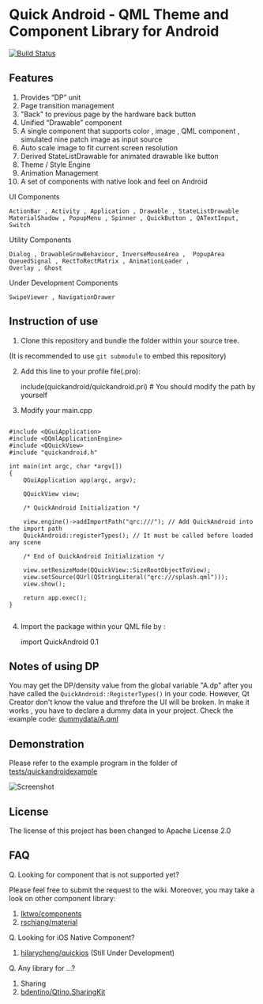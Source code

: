 Quick Android - QML Theme and Component Library for Android
===========================================================
[![Build Status](https://travis-ci.org/benlau/quickandroid.svg?branch=master)](https://travis-ci.org/benlau/quickandroid)

Features
--------

 1. Provides “DP” unit
 2. Page transition management
  1. "Back" to previous page by the hardware back button
 3. Unified “Drawable” component
  1. A single component that supports color , image , QML component , simulated nine patch image as input source
  2. Auto scale image to fit current screen resolution
  3. Derived StateListDrawable for animated drawable like button
 4. Theme / Style Engine
 5. Animation Management
 6. A set of components with native look and feel on Android

UI Components

    ActionBar , Activity , Application , Drawable , StateListDrawable
    MaterialShadow , PopupMenu , Spinner , QuickButton , QATextInput,
    Switch

Utility Components

    Dialog , DrawableGrowBehaviour, InverseMouseArea ,  PopupArea
    QueuedSignal , RectToRectMatrix , AnimationLoader ,
    Overlay , Ghost

Under Development Components

    SwipeViewer , NavigationDrawer

Instruction of use
------------------

 1) Clone this repository and bundle the folder within your source tree.

(It is recommended to use `git submodule` to embed this repository)

 2) Add this line to your profile file(.pro):

    include(quickandroid/quickandroid.pri) # You should modify the path by yourself

 3) Modify your main.cpp


```

#include <QGuiApplication>
#include <QQmlApplicationEngine>
#include <QQuickView>
#include "quickandroid.h"

int main(int argc, char *argv[])
{
    QGuiApplication app(argc, argv);

    QQuickView view;

    /* QuickAndroid Initialization */

    view.engine()->addImportPath("qrc:///"); // Add QuickAndroid into the import path
    QuickAndroid::registerTypes(); // It must be called before loaded any scene

    /* End of QuickAndroid Initialization */

    view.setResizeMode(QQuickView::SizeRootObjectToView);
    view.setSource(QUrl(QStringLiteral("qrc:///splash.qml")));
    view.show();

    return app.exec();
}


```

 4) Import the package within your QML file by :

    import QuickAndroid 0.1

Notes of using DP
-----------------

You may get the DP/density value from the global variable "A.dp" after you have called the `QuickAndroid::RegisterTypes()` in your code. However, Qt Creator don't know the value and threfore the UI will be broken. In make it works , you have to declare a dummy data in your project. Check the example code: [dummydata/A.qml](tests/quickandroidexample/dummydata/A.qml)

Demonstration
-------------

Please refer to the example program in the folder of [tests/quickandroidexample](tests/quickandroidexample)

![Screenshot](https://raw.githubusercontent.com/benlau/quickandroid/master/tests/quickandroidexample/docs/screenshot.png)

License
-------

The license of this project has been changed to Apache License 2.0

FAQ
---

Q. Looking for component that is not supported yet?

Please feel free to submit the request to the wiki. Moreover, you may take a look on other component library:

1. [Iktwo/components](https://github.com/Iktwo/components)
2. [rschiang/material](https://github.com/rschiang/material)

Q. Looking for iOS Native Component?

1. [hilarycheng/quickios](https://github.com/hilarycheng/quickios) (Still Under Development)

Q. Any library for ...?

1. Sharing
 1. [bdentino/Qtino.SharingKit](https://github.com/bdentino/Qtino.SharingKit)
